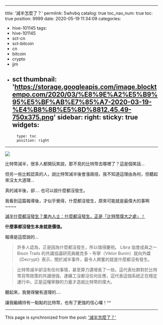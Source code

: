 
---
title: '減半怎麼了？'
permlink: 5whvbq
catalog: true
toc_nav_num: true
toc: true
position: 9999
date: 2020-05-19 11:34:09
categories:
- hive-101145
tags:
- hive-101145
- sct-cn
- sct-bitcoin
- cn
- bitcoin
- crypto
- jjm
- sct
thumbnail: 'https://storage.googleapis.com/image.blocktempo.com/2020/03/%E8%9E%A2%E5%B9%95%E5%BF%AB%E7%85%A7-2020-03-19-%E4%B8%8B%E5%8D%8812.45.49-750x375.png'
sidebar:
    right:
        sticky: true
widgets:
    -
        type: toc
        position: right
---


![](https://storage.googleapis.com/image.blocktempo.com/2020/03/%E8%9E%A2%E5%B9%95%E5%BF%AB%E7%85%A7-2020-03-19-%E4%B8%8B%E5%8D%8812.45.49-750x375.png)

比特幣減半，很多人都開玩笑說，那不見的比特幣去哪裡了？這是個笑話...

但另一些比較認真的人，說比特幣減半後會漲兩倍，我不知道這理由為何，但聽起來沒太大道理... 

真的減半後，卻.... 也可以說什麼都沒發生。

我看到這篇報導後，才似乎覺得，什麼都沒發生，原來可能就是最偉大的事啊~~~~


[減半什麼都沒發生？業內人士：什麼都沒發生，正是「比特幣偉大之處」！](https://www.blocktempo.com/bitcoin-halving-price-hash-rate/)

**什麼事都沒發生本身就是價值。**

報導是這麼說的...

>許多人認為，正是因為什麼都沒發生，所以值得慶祝。 Libra 協會成員之一 Bison Trails 的共識協議研究員維克多・布寧（Viktor Bunin）就向外媒《Decrypt》表示，關於減半事件，最令人興奮的就是什麼都沒有發生。

>比特幣減半卻沒有任何事情，甚至算力還增長了一些。這代表社群對於比特幣貨幣政策的共識很強，連礦工沒都沒任何反應，這代表這個系統正在穩定運行中。正是這種寧靜的力量才造就比特幣的偉大。

聽起來，我覺得蠻有道理的.... 

讓我繼續持有一點點的比特幣，也有了更強的信心囉！^^

- - -

This page is synchronized from the post: ['減半怎麼了？'](https://steemit.com/@deanliu/5whvbq)
